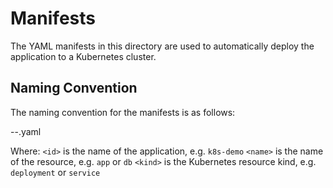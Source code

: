 # Manifests

The YAML manifests in this directory are used to automatically deploy the application to a Kubernetes cluster.

## Naming Convention

The naming convention for the manifests is as follows:

<id>-<name>-<kind>.yaml

Where:
`<id>` is the name of the application, e.g. `k8s-demo`
`<name>` is the name of the resource, e.g. `app` or `db`
`<kind>` is the Kubernetes resource kind, e.g. `deployment` or `service`  
